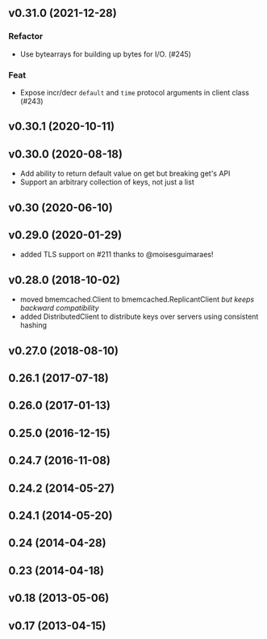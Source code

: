 ## v0.31.0 (2021-12-28)

### Refactor

- Use bytearrays for building up bytes for I/O. (#245)

### Feat

- Expose incr/decr `default` and `time` protocol arguments in client class (#243)

## v0.30.1 (2020-10-11)

## v0.30.0 (2020-08-18)

- Add ability to return default value on get but breaking get's API
- Support an arbitrary collection of keys, not just a list

## v0.30 (2020-06-10)

## v0.29.0 (2020-01-29)
- added TLS support on #211 thanks to @moisesguimaraes!

## v0.28.0 (2018-10-02)

- moved bmemcached.Client to bmemcached.ReplicantClient *but keeps backward compatibility*
- added DistributedClient to distribute keys over servers using consistent hashing

## v0.27.0 (2018-08-10)

## 0.26.1 (2017-07-18)

## 0.26.0 (2017-01-13)

## 0.25.0 (2016-12-15)

## 0.24.7 (2016-11-08)

## 0.24.2 (2014-05-27)

## 0.24.1 (2014-05-20)

## 0.24 (2014-04-28)

## 0.23 (2014-04-18)

## v0.18 (2013-05-06)

## v0.17 (2013-04-15)
